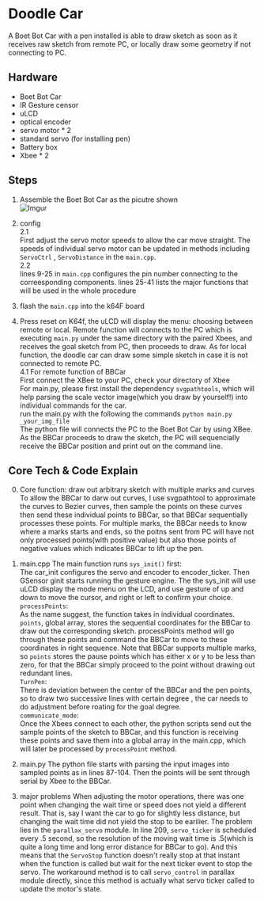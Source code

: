 # Doodle Car
A Boet Bot Car with a pen installed is able to draw sketch as soon as it receives raw sketch from remote PC, or locally draw some geometry if not connecting to PC.

## Hardware
* Boet Bot Car
* IR Gesture censor
* uLCD 
* optical encoder
* servo motor * 2
* standard servo (for installing pen)
* Battery box
* Xbee * 2  

## Steps   
1. Assemble the Boet Bot Car as the picutre shown   
![Imgur](https://i.imgur.com/ihjfjRo.jpg)     


2. config    
    2.1           
    First adjust the servo motor speeds to allow the car move straight. The speeds of individual servo motor can be updated in methods including `ServoCtrl` , `ServoDistance` in the `main.cpp`.   
    2.2   
    lines 9-25 in `main.cpp` configures the pin number connecting to the correesponding components. 
    lines 25-41 lists the major functions that will be used in the whole procedure

3. flash the `main.cpp` into the k64F board  

4. Press reset on K64f, the uLCD will display the menu: choosing between remote or local. Remote function will connects to the PC which is executing `main.py` under the same directory with the paired Xbees, and receives the goal sketch from PC, then proceeds to draw. As for local function, the doodle car can draw some simple sketch in case it is not connected to remote PC.    
  4.1 For remote function of BBCar   
  First connect the XBee to your PC, check your directory of Xbee     
 For main.py, please first install the dependency `svgpathtools`, which will help parsing the scale vector image(which you draw by yourself!) into individual commands for the car.   
  run the main.py with the following the commands `python main.py _your_img_file`    
  The python file will connects the PC to the Boet Bot Car by using XBee. As the BBCar proceeds to draw the sketch, the PC will sequencially receive the BBCar position and print out on the command line.      


## Core Tech & Code Explain    
0. Core function: draw out arbitrary sketch with multiple marks and curves   
To allow the BBCar to darw out curves, I use svgpathtool to approximate the curves to Bezier curves, then sample the points on these curves then send these individual points to BBCar, so that BBCar sequentially processes these points.
For multiple marks, the BBCar needs to know where a marks starts and ends, so the poitns sent from PC will have not only processed points(with positive value) but also those points of negative values which indicates BBCar to lift up the pen.   


1. main.cpp
  The main function runs `sys_init()` first:   
  The car_init configures the servo and encoder to encoder_ticker. 
  Then GSensor ginit starts running the gesture engine.
  The the sys_init will use uLCD display the mode menu on the LCD, and use gesture of up and down to move the  cursor, and right or left to confirm your choice.   
  `processPoints`:    
  As the name suggest, the function takes in individual coordinates.  `points`, global array, stores the sequential coordinates for the BBCar to draw out the corresponding sketch. processPoints method will go through these points and command the BBCar to move to these coordinates in right sequence. Note that BBCar supports multiple marks, so `points` stores the pause points which has either x or y to be less than zero, for that the BBCar simply proceed to the point without drawing out redundant lines.      
  `TurnPen`:  
  There is deviation between the center of the BBCar and the pen points, so to draw two successive lines with certain degree , the car needs to do adjustment before roating for the goal degree.    
  `communicate_mode`:   
  Once the Xbees connect to each other, the python scripts send out the sample points of the sketch to BBCar, and this function is receiving these points and save them into a global array in the main.cpp, which will later be processed by `processPoint` method.   

2. main.py
The python file starts with parsing the input images into sampled points as in lines 87-104. Then the points will be sent through serial by Xbee to the BBCar.

3. major problems
When adjusting the motor operations, there was one point when changing the wait time or speed does not yield a different result. That is, say I want the car to go for slightly less distance, but changing the wait time did not yield the stop to be earilier. The problem lies in the `parallax_servo` module. In line 209, `servo_ticker` is scheduled every .5 second, so the resolution of the moving wait time is .5(which is quite a long time and long error distance for BBCar to go). And this means that the `ServoStop` function doesn't really stop at that instant when the function is called but wait for the next ticker event to stop the servo.
The workaround method is to call `servo_control` in parallax module directly, since this method is actually what servo ticker called to update the motor's state. 
